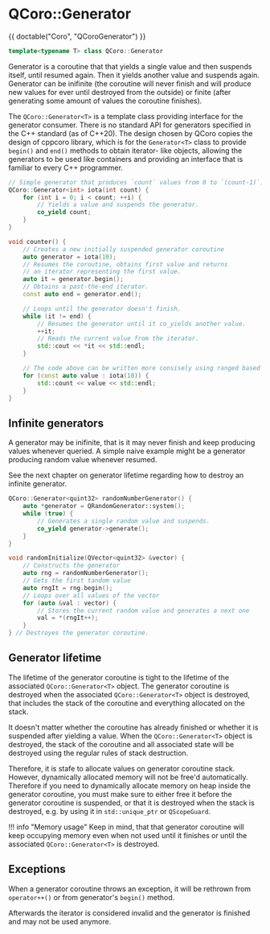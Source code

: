 <!--
SPDX-FileCopyrightText: 2022 Daniel Vrátil <dvratil@kde.org>

SPDX-License-Identifier: GFDL-1.3-or-later
-->

# QCoro::Generator<T>

{{ doctable("Coro", "QCoroGenerator") }}

```cpp
template<typename T> class QCoro::Generator
```

Generator is a coroutine that that yields a single value and then
suspends itself, until resumed again. Then it yields another value
and suspends again. Generator can be inifinite (the coroutine will
never finish and will produce new values for ever until destroyed
from the outside) or finite (after generating some amount of values
the coroutine finishes).

The `QCoro::Generator<T>` is a template class providing interface
for the generator consumer. There is no standard API for generators
specified in the C++ standard (as of C++20). The design chosen by
QCoro copies the design of cppcoro library, which is for the `Generator<T>`
class to provide `begin()` and `end()` methods to obtain iterator-
like objects, allowing the generators to be used like containers and
providing an interface that is familiar to every C++ programmer.

```cpp
// Simple generator that produces `count` values from 0 to `(count-1)`.
QCoro::Generator<int> iota(int count) {
    for (int i = 0; i < count; ++i) {
        // Yields a value and suspends the generator.
        co_yield count;
    }
}

void counter() {
    // Creates a new initially suspended generator coroutine
    auto generator = iota(10);
    // Resumes the coroutine, obtains first value and returns
    // an iterator representing the first value.
    auto it = generator.begin();
    // Obtains a past-the-end iterator.
    const auto end = generator.end();

    // Loops until the generator doesn't finish.
    while (it != end) {
        // Resumes the generator until it co_yields another value.
        ++it;
        // Reads the current value from the iterator.
        std::cout << *it << std::endl;
    }

    // The code above can be written more consisely using ranged based for-loop
    for (const auto value : iota(10)) {
        std::count << value << std::endl;
    }
}
```

## Infinite generators

A generator may be inifinite, that is it may never finish and keep
producing values whenever queried. A simple naive example might be
a generator producing random value whenever resumed.

See the next chapter on generator lifetime regarding how to destroy
an infinite generator.


```cpp
QCoro::Generator<quint32> randomNumberGenerator() {
    auto *generator = QRandomGenerator::system();
    while (true) {
        // Generates a single random value and suspends.
        co_yield generator->generate();
    }
}

void randomInitialize(QVector<quint32> &vector) {
    // Constructs the generator
    auto rng = randomNumberGenerator();
    // Gets the first tandom value
    auto rngIt = rng.begin();
    // Loops over all values of the vector
    for (auto &val : vector) {
        // Stores the current random value and generates a next one
        val = *(rngIt++);
    }
} // Destroyes the generator coroutine.
```

## Generator lifetime

The lifetime of the generator coroutine is tight to the lifetime
of the associated `QCoro::Generator<T>` object. The generator
coroutine is destroyed when the associated `QCoro::Generator<T>`
object is destroyed, that includes the stack of the coroutine
and everything allocated on the stack.

It doesn't matter whether the coroutine has already finished or
whether it is suspended after yielding a value. When the
`QCoro::Generator<T>` object is destroyed, the stack of the
coroutine and all associated state will be destroyed using the
regular rules of stack destruction.

Therefore, it is stafe to allocate values on generator coroutine
stack. However, dynamically allocated memory will not be free'd
automatically. Therefore if you need to dynamically allocate
memory on heap inside the generator coroutine, you must make
sure to either free it before the generator coroutine is suspended,
or that it is destroyed when the stack is destroyed, e.g. by using
it in `std::unique_ptr` or `QScopeGuard`.

!!! info "Memory usage"
    Keep in mind, that that generator coroutine will keep occupying
    memory even when not used until it finishes or until the
    associated `QCoro::Generator<T>` is destroyed.

## Exceptions

When a generator coroutine throws an exception, it will be rethrown
from `operator++()` or from generator's `begin()` method.

Afterwards the iterator is considered invalid and the generator
is finished and may not be used anymore.
